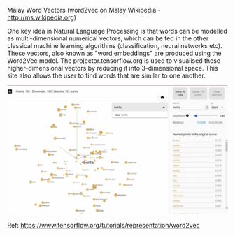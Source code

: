 Malay Word Vectors (word2vec on Malay Wikipedia - http://ms.wikipedia.org)

One key idea in Natural Language Processing is that words can be modelled as multi-dimensional numerical vectors, which can be fed in the other classical machine learning algorithms (classification, neural networks etc). These vectors, also known as "word embeddings" are produced using the Word2Vec model. The projector.tensorflow.org is used to visualised these higher-dimensional vectors by reducing it into 3-dimensional space. This site also allows the user to find words that are similar to one another.
 
![](visualisation.PNG)

Ref: https://www.tensorflow.org/tutorials/representation/word2vec
